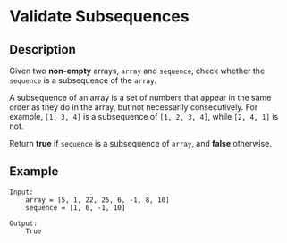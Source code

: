 # Validate Subsequences

## Description

Given two **non-empty** arrays, `array` and `sequence`, check whether the `sequence` is a subsequence of the `array`.

A subsequence of an array is a set of numbers that appear in the same order as they do in the array, but not necessarily consecutively. For example, `[1, 3, 4]` is a subsequence of `[1, 2, 3, 4]`, while `[2, 4, 1]` is not.

Return **true** if `sequence` is a subsequence of `array`, and **false** otherwise.

## Example

```
Input:
    array = [5, 1, 22, 25, 6, -1, 8, 10]
    sequence = [1, 6, -1, 10]

Output: 
    True
```